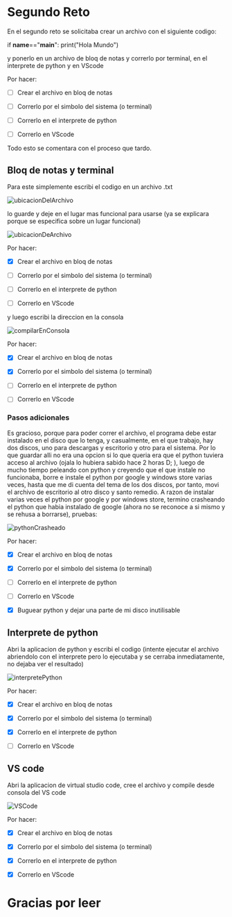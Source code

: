 # Segundo Reto
En el segundo reto se solicitaba crear un archivo con el siguiente codigo:

if __name__=="__main__": print("Hola Mundo")

y ponerlo en un archivo de bloq de notas y correrlo por terminal, en el interprete de python y en VScode

Por hacer:

-[ ] Crear el archivo en bloq de notas

-[ ] Correrlo por el simbolo del sistema (o terminal)

-[ ] Correrlo en el interprete de python

-[ ] Correrlo en VScode

Todo esto se comentara con el proceso que tardo.

## Bloq de notas y terminal

Para este simplemente escribi el codigo en un archivo .txt 

![ubicacionDelArchivo](https://i.postimg.cc/XJ2JrKQG/Captura-de-pantalla-85.png)

lo guarde y deje en el lugar mas funcional para usarse (ya se explicara porque se especifica sobre un lugar funcional)

![ubicacionDeArchivo](https://i.postimg.cc/9Xn0VpDs/Captura-de-pantalla-86.png)

Por hacer:

-[x] Crear el archivo en bloq de notas

-[ ] Correrlo por el simbolo del sistema (o terminal)

-[ ] Correrlo en el interprete de python

-[ ] Correrlo en VScode

y luego escribi la direccion en la consola 

![compilarEnConsola](https://i.postimg.cc/qqz7yt5m/Captura-de-pantalla-87.png)

Por hacer:

-[x] Crear el archivo en bloq de notas

-[x] Correrlo por el simbolo del sistema (o terminal)

-[ ] Correrlo en el interprete de python

-[ ] Correrlo en VScode

### Pasos adicionales

Es gracioso, porque para poder correr el archivo, el programa debe estar instalado en el disco que lo tenga, y casualmente, en el que trabajo, hay dos discos, uno para descargas y escritorio y otro para el sistema. Por lo que guardar alli no era una opcion si lo que queria era que el python tuviera acceso al archivo (ojala lo hubiera sabido hace 2 horas D; ), luego de mucho tiempo peleando con python y creyendo que el que instale no funcionaba, borre e instale el python por google y windows store varias veces, hasta que me di cuenta del tema de los dos discos, por tanto, movi el archivo de escritorio al otro disco y santo remedio. A razon de instalar varias veces el python por google y por windows store, termino crasheando el python que habia instalado de google (ahora no se reconoce a si mismo y se rehusa a borrarse), pruebas:

![pythonCrasheado](https://i.postimg.cc/mD37M6kz/Captura-de-pantalla-92.png)

Por hacer:

-[x] Crear el archivo en bloq de notas

-[x] Correrlo por el simbolo del sistema (o terminal)

-[ ] Correrlo en el interprete de python

-[ ] Correrlo en VScode

-[x] Buguear python y dejar una parte de mi disco inutilisable

## Interprete de python

Abri la aplicacion de python y escribi el codigo (intente ejecutar el archivo abriendolo con el interprete pero lo ejecutaba y se cerraba inmediatamente, no dejaba ver el resultado)

![interpretePython](https://i.postimg.cc/GtVmQL0b/Captura-de-pantalla-88.png)

Por hacer:

-[x] Crear el archivo en bloq de notas

-[x] Correrlo por el simbolo del sistema (o terminal)

-[x] Correrlo en el interprete de python

-[ ] Correrlo en VScode

## VS code

Abri la aplicacion de virtual studio code, cree el archivo y compile desde consola del VS code

![VSCode](https://i.postimg.cc/3wvJYRRS/Captura-de-pantalla-89.png)

Por hacer:

-[x] Crear el archivo en bloq de notas

-[x] Correrlo por el simbolo del sistema (o terminal)

-[x] Correrlo en el interprete de python

-[x] Correrlo en VScode



# Gracias por leer
